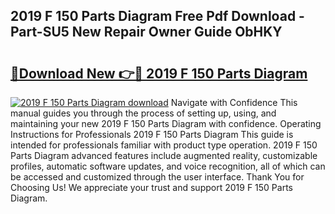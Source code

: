 ## 2019 F 150 Parts Diagram Free Pdf Download - Part-SU5 New Repair Owner Guide ObHKY

# <h2><a href="http://dfurvo.blite.top/?on=2019+F+150+Parts+Diagram">🔗Download New 👉🔴 2019 F 150 Parts Diagram</a></h2>

[![2019 F 150 Parts Diagram download](https://i.imgur.com/lujVjoI.png)](http://dfurvo.blite.top/?on=2019+F+150+Parts+Diagram)
Navigate with Confidence This manual guides you through the process of setting up, using, and maintaining your new 2019 F 150 Parts Diagram with confidence. Operating Instructions for Professionals 2019 F 150 Parts Diagram This guide is intended for professionals familiar with product type operation. 2019 F 150 Parts Diagram advanced features include augmented reality, customizable profiles, automatic software updates, and voice recognition, all of which can be accessed and customized through the user interface. Thank You for Choosing Us! We appreciate your trust and support 2019 F 150 Parts Diagram.
